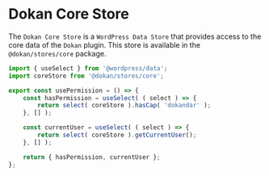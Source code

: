 # Dokan Core Store

The `Dokan Core Store` is a `WordPress Data Store` that provides access to the core data of the `Dokan` plugin. This store is available in the `@dokan/stores/core` package.

```js
import { useSelect } from '@wordpress/data';
import coreStore from '@dokan/stores/core';

export const usePermission = () => {
    const hasPermission = useSelect( ( select ) => {
        return select( coreStore ).hasCap( 'dokandar' );
    }, [] );

    const currentUser = useSelect( ( select ) => {
        return select( coreStore ).getCurrentUser();
    }, [] );

    return { hasPermission, currentUser };
};
```
